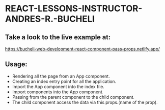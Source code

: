 # REACT-LESSONS-INSTRUCTOR-ANDRES-R.-BUCHELI

## Take a look to the live example at:

https://bucheli-web-development-react-component-pass-props.netlify.app/

## Usage:
* Rendering all the page from an App component.
* Creating an index entry point for all the application.
* Import the App component into the index file.
* Import components into the App component.
* Passing from the parent component to the child component.
* The child component access the data via this.props.(name of the prop).
